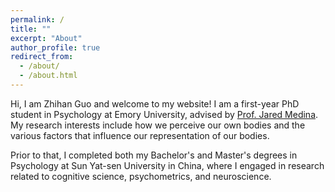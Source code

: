 ```yaml
---
permalink: /
title: ""
excerpt: "About"
author_profile: true
redirect_from: 
  - /about/
  - /about.html
---
```

<!-- Google tag (gtag.js) -->

<script async src="https://www.googletagmanager.com/gtag/js?id=G-P4VC8F5DR0"></script>

<script>
  window.dataLayer = window.dataLayer || [];
  function gtag(){dataLayer.push(arguments);}
  gtag('js', new Date());

  gtag('config', 'G-P4VC8F5DR0');
</script>

Hi, I am Zhihan Guo and welcome to my website! I am a first-year PhD student in Psychology at Emory University, advised by <a href="https://www.jaredmedina.com" target="_blank">Prof. Jared Medina</a>. My research interests include how we perceive our own bodies and the various factors that influence our representation of our bodies.

Prior to that, I completed both my Bachelor's and Master's degrees in Psychology at Sun Yat-sen University in China, where I engaged in research related to cognitive science, psychometrics, and neuroscience.
